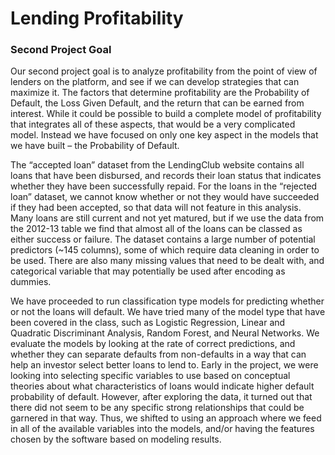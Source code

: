 # Lending Profitability

### Second Project Goal

Our second project goal is to analyze profitability from the point of view of lenders on the platform, and
see if we can develop strategies that can maximize it. The factors that determine profitability are the
Probability of Default, the Loss Given Default, and the return that can be earned from interest. While it
could be possible to build a complete model of profitability that integrates all of these aspects, that
would be a very complicated model. Instead we have focused on only one key aspect in the models
that we have built – the Probability of Default.

The “accepted loan” dataset from the LendingClub website contains all loans that have been disbursed,
and records their loan status that indicates whether they have been successfully repaid. For the loans in
the “rejected loan” dataset, we cannot know whether or not they would have succeeded if they had
been accepted, so that data will not feature in this analysis. Many loans are still current and not yet
matured, but if we use the data from the 2012-13 table we find that almost all of the loans can be
classed as either success or failure. The dataset contains a large number of potential predictors (~145
columns), some of which require data cleaning in order to be used. There are also many missing values
that need to be dealt with, and categorical variable that may potentially be used after encoding as
dummies.

We have proceeded to run classification type models for predicting whether or not the loans will
default. We have tried many of the model type that have been covered in the class, such as Logistic
Regression, Linear and Quadratic Discriminant Analysis, Random Forest, and Neural Networks. We
evaluate the models by looking at the rate of correct predictions, and whether they can separate
defaults from non-defaults in a way that can help an investor select better loans to lend to.
Early in the project, we were looking into selecting specific variables to use based on conceptual
theories about what characteristics of loans would indicate higher default probability of default.
However, after exploring the data, it turned out that there did not seem to be any specific strong
relationships that could be garnered in that way. Thus, we shifted to using an approach where we feed in
all of the available variables into the models, and/or having the features chosen by the software based
on modeling results.

